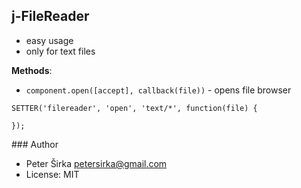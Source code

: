 ## j-FileReader

- easy usage
- only for text files

__Methods__:
- `component.open([accept], callback(file))` - opens file browser

```javacript
SETTER('filereader', 'open', 'text/*', function(file) {

});
```

### Author

- Peter Širka <petersirka@gmail.com>
- License: MIT